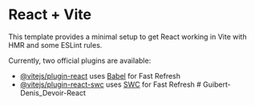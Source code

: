 # React + ViteThis template provides a minimal setup to get React working in Vite with HMR and some ESLint rules.Currently, two official plugins are available:- [@vitejs/plugin-react](https://github.com/vitejs/vite-plugin-react/blob/main/packages/plugin-react/README.md) uses [Babel](https://babeljs.io/) for Fast Refresh- [@vitejs/plugin-react-swc](https://github.com/vitejs/vite-plugin-react-swc) uses [SWC](https://swc.rs/) for Fast Refresh  #   G u i b e r t - D e n i s _ D e v o i r - R e a c t       